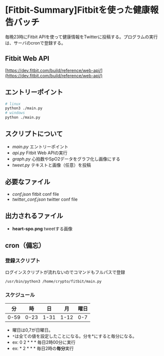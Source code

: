 # [Fitbit-Summary]Fitbitを使った健康報告バッチ

毎晩23時にFitbit APIを使って健康情報をTwitterに投稿する。プログラムの実行は、サーバのcronで登録する。

## Fitbit Web API

[https://dev.fitbit.com/build/reference/web-api/](https://dev.fitbit.com/build/reference/web-api/)

## エントリーポイント

```bash
# linux
python3 ./main.py
# windows
python ./main.py
```

## スクリプトについて

- *main.py* エントリーポイント
- *api.py* Fitbit Web APIの実行
- *graph.py* 心拍数やSpO2データをグラフ化し画像にする
- *tweet.py* テキストと画像（任意）を投稿

## 必要なファイル

- *conf.json* fitbit conf file
- *twitter_conf.json* twitter conf file

## 出力されるファイル

- **heart-spo.png** tweetする画像

## cron（備忘）

### 登録スクリプト

ログインスクリプトが流れないのでコマンドもフルパスで登録
```bash
/usr/bin/python3 /home/crypto/fitbit/main.py
```

### スケジュール

| 分 | 時 | 日 | 月 | 曜日 |
|----|----|----|----|----|
| 0-59 | 0-23 | 1-31 | 1-12 | 0-7 |

- 曜日は0,7が日曜日。
- ```*```は全ての値を設定したことになる。分を*にすると毎分になる。
- ex: 0 2 * * * 毎日2時00分に実行
- ex: * 2 * * * 毎日2時の**毎分**実行

